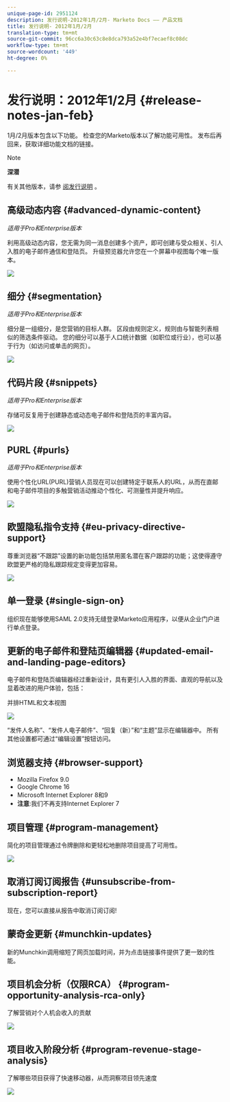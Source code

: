```yaml
---
unique-page-id: 2951124
description: 发行说明-2012年1月/2月- Marketo Docs —— 产品文档
title: 发行说明- 2012年1月/2月
translation-type: tm+mt
source-git-commit: 96cc6a30c63c8e8dca793a52e4bf7ecaef8c08dc
workflow-type: tm+mt
source-wordcount: '449'
ht-degree: 0%

---
```



# 发行说明：2012年1/2月 {#release-notes-jan-feb}

1月/2月版本包含以下功能。 检查您的Marketo版本以了解功能可用性。 发布后再回来，获取详细功能文档的链接。

>[!NOTE]
>
>**深潜**
>
>有关其他版本，请参 [阅发行说明](http://docs.marketo.com/display/docs/release+notes) 。

## 高级动态内容 {#advanced-dynamic-content}

*适用于Pro和Enterprise版本*

利用高级动态内容，您无需为同一消息创建多个资产，即可创建与受众相关、引人入胜的电子邮件通信和登陆页。 升级预览器允许您在一个屏幕中视图每个唯一版本。

![](assets/image2014-9-23-9-3a50-3a27.png)

## 细分  {#segmentation}

*适用于Pro和Enterprise版本*

细分是一组细分，是您营销的目标人群。 区段由规则定义，规则由与智能列表相似的筛选条件驱动。 您的细分可以基于人口统计数据（如职位或行业），也可以基于行为（如访问或单击的网页）。

![](assets/image2014-9-23-9-3a50-3a42.png)

## 代码片段 {#snippets}

*适用于Pro和Enterprise版本*

存储可反复用于创建静态或动态电子邮件和登陆页的丰富内容。

![](assets/image2014-9-23-9-3a50-3a58.png)

## PURL {#purls}

*适用于Pro和Enterprise版本*

使用个性化URL(PURL)营销人员现在可以创建特定于联系人的URL，从而在直邮和电子邮件项目的多触营销活动推动个性化、可测量性并提升响应。

![](assets/image2014-9-23-9-3a51-3a11.png)

## 欧盟隐私指令支持 {#eu-privacy-directive-support}

尊重浏览器“不跟踪”设置的新功能包括禁用匿名潜在客户跟踪的功能；这使得遵守欧盟更严格的隐私跟踪规定变得更加容易。

![](assets/image2014-9-23-9-3a51-3a32.png)

## 单一登录 {#single-sign-on}

组织现在能够使用SAML 2.0支持无缝登录Marketo应用程序，以便从企业门户进行单点登录。

## 更新的电子邮件和登陆页编辑器 {#updated-email-and-landing-page-editors}

电子邮件和登陆页编辑器经过重新设计，具有更引人入胜的界面、直观的导航以及显着改进的用户体验，包括：

并排HTML和文本视图

![](assets/image2014-9-23-9-3a51-3a54.png)

“发件人名称”、“发件人电子邮件”、“回复（新）”和“主题”显示在编辑器中。 所有其他设置都可通过“编辑设置”按钮访问。

## 浏览器支持 {#browser-support}

* Mozilla Firefox 9.0
* Google Chrome 16
* Microsoft Internet Explorer 8和9
* **注意**:我们不再支持Internet Explorer 7

## 项目管理 {#program-management}

简化的项目管理通过令牌删除和更轻松地删除项目提高了可用性。

![](assets/image2014-9-23-9-3a52-3a11.png)

## 取消订阅订阅报告 {#unsubscribe-from-subscription-report}

现在，您可以直接从报告中取消订阅订阅!

## 蒙奇金更新 {#munchkin-updates}

新的Munchkin调用缩短了网页加载时间，并为点击链接事件提供了更一致的性能。

## 项目机会分析（仅限RCA） {#program-opportunity-analysis-rca-only}

了解营销对个人机会收入的贡献

![](assets/image2014-9-23-9-3a52-3a30.png)

## 项目收入阶段分析 {#program-revenue-stage-analysis}

了解哪些项目获得了快速移动器，从而洞察项目领先速度

![](assets/image2014-9-23-9-3a52-3a47.png)

